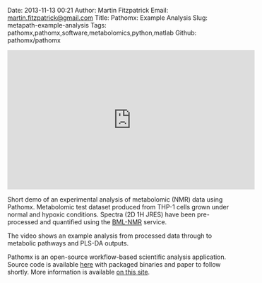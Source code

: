 Date: 2013-11-13 00:21
Author: Martin Fitzpatrick
Email: martin.fitzpatrick@gmail.com
Title: Pathomx: Example Analysis
Slug: metapath-example-analysis
Tags: pathomx,pathomx,software,metabolomics,python,matlab
Github: pathomx/pathomx

<iframe width="560" height="315" src="http://www.youtube.com/embed/iZccSjEjeL4" frameborder="0" allowfullscreen></iframe>

Short demo of an experimental analysis of metabolomic (NMR) data using Pathomx. Metabolomic test dataset produced from THP-1 cells grown under normal and hypoxic conditions. Spectra (2D 1H JRES) have been pre-processed and quantified using the [BML-NMR](http://bml-nmr.org) service.

The video shows an example analysis from processed data through to metabolic pathways and PLS-DA outputs.

Pathomx is an open-source workflow-based scientific analysis application. Source code is available [here](https://github.com/mfitzp/pathomx) with packaged binaries and paper to follow shortly. More information is available [on this site](http://martinfitzpatrick.name/tag/pathomx).
